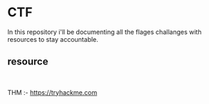 # CTF
In this repository i'll be documenting all the flages challanges with resources to stay accountable.

<h2>resource </h2><br>

THM :- https://tryhackme.com
